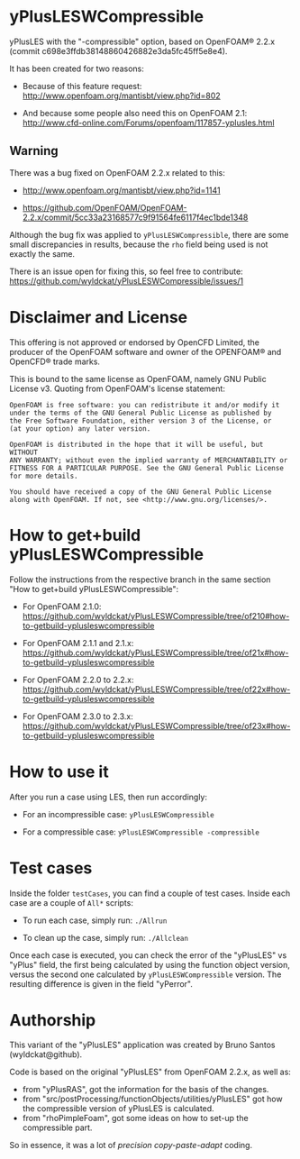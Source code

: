 yPlusLESWCompressible
=====================

yPlusLES with the "-compressible" option, based on OpenFOAM® 2.2.x (commit c698e3ffdb38148860426882e3da5fc45ff5e8e4).

It has been created for two reasons:

  * Because of this feature request: http://www.openfoam.org/mantisbt/view.php?id=802

  * And because some people also need this on OpenFOAM 2.1: http://www.cfd-online.com/Forums/openfoam/117857-yplusles.html

Warning
-------

There was a bug fixed on OpenFOAM 2.2.x related to this:

  * http://www.openfoam.org/mantisbt/view.php?id=1141

  * https://github.com/OpenFOAM/OpenFOAM-2.2.x/commit/5cc33a23168577c9f91564fe6117f4ec1bde1348

Although the bug fix was applied to `yPlusLESWCompressible`, there are some small discrepancies in results, because the `rho` field being used is not exactly the same.

There is an issue open for fixing this, so feel free to contribute: https://github.com/wyldckat/yPlusLESWCompressible/issues/1

  
  
Disclaimer and License
======================

This offering is not approved or endorsed by OpenCFD Limited, the producer of the OpenFOAM software and owner of the OPENFOAM® and OpenCFD® trade marks.

This is bound to the same license as OpenFOAM, namely GNU Public License v3. Quoting from OpenFOAM's license statement:

    OpenFOAM is free software: you can redistribute it and/or modify it
    under the terms of the GNU General Public License as published by
    the Free Software Foundation, either version 3 of the License, or
    (at your option) any later version.

    OpenFOAM is distributed in the hope that it will be useful, but WITHOUT
    ANY WARRANTY; without even the implied warranty of MERCHANTABILITY or
    FITNESS FOR A PARTICULAR PURPOSE. See the GNU General Public License
    for more details.

    You should have received a copy of the GNU General Public License
    along with OpenFOAM. If not, see <http://www.gnu.org/licenses/>.



How to get+build yPlusLESWCompressible
======================================

Follow the instructions from the respective branch in the same section "How to get+build yPlusLESWCompressible":

  * For OpenFOAM 2.1.0: https://github.com/wyldckat/yPlusLESWCompressible/tree/of210#how-to-getbuild-yplusleswcompressible

  * For OpenFOAM 2.1.1 and 2.1.x: https://github.com/wyldckat/yPlusLESWCompressible/tree/of21x#how-to-getbuild-yplusleswcompressible

  * For OpenFOAM 2.2.0 to 2.2.x: https://github.com/wyldckat/yPlusLESWCompressible/tree/of22x#how-to-getbuild-yplusleswcompressible

  * For OpenFOAM 2.3.0 to 2.3.x: https://github.com/wyldckat/yPlusLESWCompressible/tree/of23x#how-to-getbuild-yplusleswcompressible
  
How to use it
=============

After you run a case using LES, then run accordingly:

  * For an incompressible case: `yPlusLESWCompressible`

  * For a compressible case: `yPlusLESWCompressible -compressible`

Test cases
==========

Inside the folder `testCases`, you can find a couple of test cases. Inside each case are a couple of `All*` scripts:

  * To run each case, simply run: `./Allrun`

  * To clean up the case, simply run: `./Allclean`

Once each case is executed, you can check the error of the "yPlusLES" vs "yPlus" field, the first being calculated by using the function object version, versus the second one calculated by `yPlusLESWCompressible` version. The resulting difference is given in the field "yPerror".

Authorship
==========

This variant of the "yPlusLES" application was created by Bruno Santos (wyldckat@github).

Code is based on the original "yPlusLES" from OpenFOAM 2.2.x, as well as:
  * from "yPlusRAS", got the information for the basis of the changes.
  * from "src/postProcessing/functionObjects/utilities/yPlusLES" got how the compressible version of yPlusLES is calculated.
  * from "rhoPimpleFoam", got some ideas on how to set-up the compressible part.

So in essence, it was a lot of _precision copy-paste-adapt_ coding.

